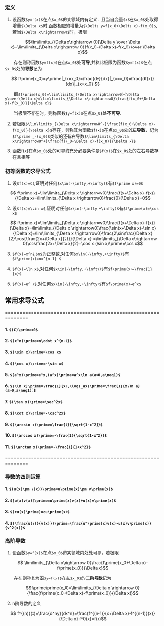 ### 定义
1. 设函数`$y=f(x)$`在点`$x_0$`的某领域内有定义，且当自变量`$x$`在`$x_0$`处取得增量`$\Delta x$`时,函数相应的增量为`$\Delta y=f(x_0+\Delta x)-f(x_0)$`,若当`$\Delta x\rightarrow0$`时，极限
```math
\lim\limits_{\Delta x\rightarrow 0}{\Delta y \over \Delta x}=\lim\limits_{\Delta x\rightarrow 0}{f(x_0+\Delta x)-f(x_0) \over \Delta x}
```
&emsp;&emsp;存在则称函数`$y=f(x)$`在点`$x_0$`处**可导**,并称此极限为函数`$y=f(x)$`在点`$x_0$`处的**导数**记为
```math
    f\prime(x_0)=y\prime|_{x=x_0}=\frac{dy}{dx}|_{x=x_0}=\frac{df(x)}{dx}|_{x=x_0}
    
```

&emsp;&emsp;即`$f\prime(x_0)=\lim\limits_{\Delta x\rightarrow0}{\Delta y\over\Delta x}=\lim\limits_{\Delta x\rightarrow0}\frac{f(x_0+\Delta x)-f(x_0)}{\Delta x}$`

&emsp;&emsp;当极限不存在时，则称函数`$y=f(x)$`在点`$x_0$`处**不可导**.

2. 若极限`$\lim\limits_{\Delta x\rightarrow0^-}\frac{f(x_0+\Delta x)-f(x_0)}{\Delta x}$`存在，则称其为函数`$f(x)$`在点`$x_0$`处的**左导数**，记为`$f\prime _-(x_0)$`类似的还有右导数`$\lim\limits_{\Delta x\rightarrow0^+}\frac{f(x_0+\Delta x)-f(x_0)}{\Delta x}$`

3. 函数f(x)在点`$x_0$`处的可导的充分必要条件是`$f(x)$`在`$x_0$`处的左右导数存在且相等


### 初等函数的求导公式
1. 设`$f(x)=C$`,证明对任何`$x\in(-\infty,+\infty)$`有`$f\prime(x)=0$`
```math
    f\prime(x)=\lim\limits_{\Delta x \rightarrow0}\frac{f(x+\Delta x)-f(x)}{\Delta x}=\lim\limits_{\Delta x \rightarrow0}\frac{0}{\Delta x}=0
```
2. 设`$f(x)=\sin x$`,证明对任何`$x\in(-\infty,+\infty)$`有`$f\prime(x)=\cos x$`


```math
    f\prime(x)=\lim\limits_{\Delta x \rightarrow0}\frac{f(x+\Delta x)-f(x)}{\Delta x}=\lim\limits_{\Delta x \rightarrow0}\frac{\sin(x+\Delta x)-\sin x}{\Delta x}=\lim\limits_{\Delta x \rightarrow0}\frac{2\sin\frac{\Delta x}{2}\cos{\frac{2x+\Delta x}{2}}}{\Delta x}
    =\lim\limits_{\Delta x\rightarrow 0}\cos\frac{2x+\Delta x}{2}=\cos x
    
    (\sin x)\prime=\cos x
```

3. `$f(x)=x^n$`,`$n$`为正整数,对任何`$x\in(-\infty,+\infty)$`有`$f\prime(x)=nx^{n-1} $`


4. `$f(x)=\ln x$`,对任何`$x\in(-\infty,+\infty)$`有`$f\prime(x)=\frac{1}{x}$`

5. `$f(x)=e^ x$`,对任何`$x\in(-\infty,+\infty)$`有`$f\prime(x)=e^x$`

## 常用求导公式
==============================================================
#### 1. `$(C)\prime=0$`  
#### 2. `$(x^n)\prime=n\cdot x^{n-1}$`
#### 3. `$(\sin x)\prime=\cos x$`
#### 4. `$(\cos x)\prime=-\sin x$`
#### 5. `$(e^x)\prime=e^x,(a^x)\prime=a^x\ln a(a>0,a\neq1)$`
#### 6. `$(\ln x)\prime=\frac{1}{x},\log(_ax)\prime=\frac{1}{x\ln a}(a>0,a\neq1))$`
#### 7. `$(\tan x)\prime=\sec^2x$`
#### 8. `$(\cot x)\prime=-\csc^2x$`
#### 9. `$(\arcsin x)\prime=\frac{1}{\sqrt{1-x^2}}$`
#### 10. `$(\arccos x)\prime=-\frac{1}{\sqrt{1-x^2}}$`
#### 11. `$(\arctan x)\prime=-\frac{1}{1+x^2}$`

==============================================================

### 导数的四则运算
#### 1. `$(u(x)\pm v(x))\prime=u\prime(x)\pm v\prime(x)$`
#### 2. `$[u(x)v(x)]\prime=u\prime(x)v(x)+u(x)v\prime(x)$`
#### 3. `$(cu(x)\prime)=cu\prime(x)$`
#### 4. `$(\frac{u(x)}{v(x)})\prime=\frac{u^\prime(x)v(x)-u(x)v\prime(x)}{v^2(x)}$`

### 高阶导数

1. 设函数`$y=f(x)$`在点`$x_0$`的某领域内处处可导，若极限
```math
    \lim\limits_{\Delta x\rightarrow 0}\frac{f\prime(x_0+\Delta x)-f\prime(x_0)}{\Delta x}
```
&emsp;&emsp;存在则称其为函`$y=f(x)$`在点`$x_0$`的**二阶导数**记为
```math
f\prime\prime(x_0)=\lim\limits_{\Delta x \rightarrow 0}{\frac{f\prime(x_0+\Delta x)-f\prime(x_0)}{\Delta x}}
```

2. n阶导数的定义
```math
 f^{(n)}(x)=\frac{d^ny}{dx^n}=\frac{f^{(n-1)}(x+\Delta x)-f^{(n-1)}(x)}{\Delta x}
 
 f^0(x)=f(x)
```